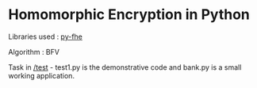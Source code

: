 # Homomorphic Encryption in Python
Libraries used : [py-fhe](https://github.com/sarojaerabelli/py-fhe)

Algorithm : BFV

Task in [/test]([/test](https://github.com/venky-01/test/tree/main/test)) - test1.py is the demonstrative code and bank.py is a small working application.
